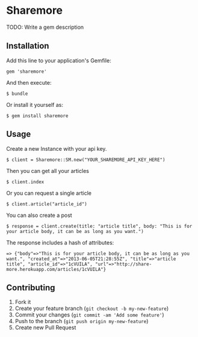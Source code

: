 # Sharemore

TODO: Write a gem description

## Installation

Add this line to your application's Gemfile:

    gem 'sharemore'

And then execute:

    $ bundle

Or install it yourself as:

    $ gem install sharemore

## Usage

Create a new Instance with your api key.

    $ client = Sharemore::SM.new("YOUR_SHAREMORE_API_KEY_HERE")


Then you can get all your articles

    $ client.index

Or you can request a single article

    $ client.article("article_id")

You can also create a post

    $ response = client.create(title: "article title", body: "This is for your article body, it can be as long as you want.")

The response includes a hash of attributes:

    => {"body"=>"This is for your article body, it can be as long as you want.", "created_at"=>"2013-06-05T21:28:55Z", "title"=>"article title", "article_id"=>"1cVUILA", "url"=>"http://share-more.herokuapp.com/articles/1cVUILA"} 


## Contributing

1. Fork it
2. Create your feature branch (`git checkout -b my-new-feature`)
3. Commit your changes (`git commit -am 'Add some feature'`)
4. Push to the branch (`git push origin my-new-feature`)
5. Create new Pull Request
